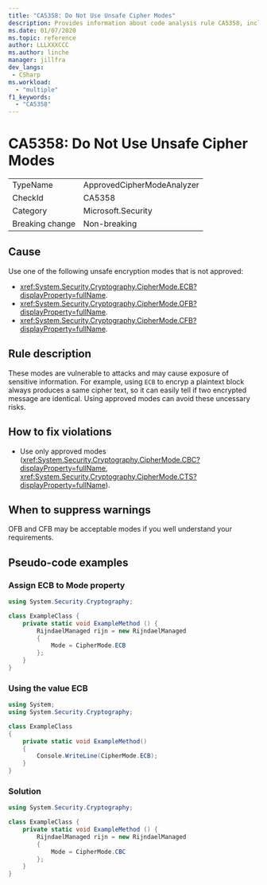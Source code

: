 ```yaml
---
title: "CA5358: Do Not Use Unsafe Cipher Modes"
description: Provides information about code analysis rule CA5358, including causes, how to fix violations, and when to suppress it.
ms.date: 01/07/2020
ms.topic: reference
author: LLLXXXCCC
ms.author: linche
manager: jillfra
dev_langs:
 - CSharp
ms.workload:
  - "multiple"
f1_keywords:
  - "CA5358"
---
```

# CA5358: Do Not Use Unsafe Cipher Modes

|||
|-|-|
|TypeName|ApprovedCipherModeAnalyzer|
|CheckId|CA5358|
|Category|Microsoft.Security|
|Breaking change|Non-breaking|

## Cause

Use one of the following unsafe encryption modes that is not approved:

- <xref:System.Security.Cryptography.CipherMode.ECB?displayProperty=fullName>.
- <xref:System.Security.Cryptography.CipherMode.OFB?displayProperty=fullName>.
- <xref:System.Security.Cryptography.CipherMode.CFB?displayProperty=fullName>.

## Rule description

These modes are vulnerable to attacks and may cause exposure of sensitive information. For example, using `ECB` to encryp a plaintext block always produces a same cipher text, so it can easily tell if two encrypted message are identical. Using approved modes can avoid these uncessary risks.

## How to fix violations

- Use only approved modes (<xref:System.Security.Cryptography.CipherMode.CBC?displayProperty=fullName>, <xref:System.Security.Cryptography.CipherMode.CTS?displayProperty=fullName>).

## When to suppress warnings

OFB and CFB may be acceptable modes if you well understand your requirements.

## Pseudo-code examples

### Assign ECB to Mode property

```csharp
using System.Security.Cryptography;

class ExampleClass {
    private static void ExampleMethod () {
        RijndaelManaged rijn = new RijndaelManaged
        {
            Mode = CipherMode.ECB
        };
    }
}
```

### Using the value ECB

```csharp
using System;
using System.Security.Cryptography;

class ExampleClass
{
    private static void ExampleMethod()
    {
        Console.WriteLine(CipherMode.ECB);
    }
}
```

### Solution

```csharp
using System.Security.Cryptography;

class ExampleClass {
    private static void ExampleMethod () {
        RijndaelManaged rijn = new RijndaelManaged
        {
            Mode = CipherMode.CBC
        };
    }
}
```
